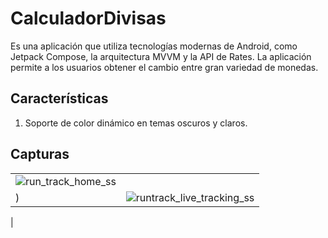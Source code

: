 # CalculadorDivisas

Es una aplicación que utiliza tecnologías modernas de Android, como Jetpack Compose, la arquitectura MVVM y la API de Rates. La aplicación permite a los usuarios obtener el cambio entre gran variedad de monedas.

## Características
1. Soporte de color dinámico en temas oscuros y claros.



## Capturas

|                                                                                                                         |                                                                                                                           |
|-------------------------------------------------------------------------------------------------------------------------|---------------------------------------------------------------------------------------------------------------------------|
| ![run_track_home_ss](https://github.com/user-attachments/assets/9c18c400-55aa-40f1-86fa-a1bebb08f6e6)
)  | ![runtrack_live_tracking_ss](https://github.com/user-attachments/assets/4fe6412b-4e26-4727-adc9-4d64737bd0d0)
 |


